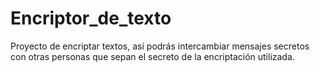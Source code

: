 # Encriptor_de_texto
Proyecto de encriptar textos, así podrás intercambiar mensajes secretos con otras personas que sepan el secreto de la encriptación utilizada.
